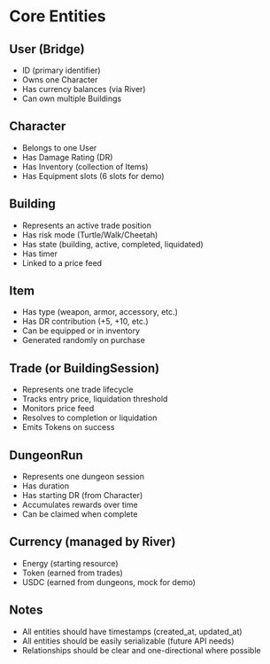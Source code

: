 # Core Entities

## User (Bridge)
- ID (primary identifier)
- Owns one Character
- Has currency balances (via River)
- Can own multiple Buildings

## Character
- Belongs to one User
- Has Damage Rating (DR)
- Has Inventory (collection of Items)
- Has Equipment slots (6 slots for demo)

## Building
- Represents an active trade position
- Has risk mode (Turtle/Walk/Cheetah)
- Has state (building, active, completed, liquidated)
- Has timer
- Linked to a price feed

## Item
- Has type (weapon, armor, accessory, etc.)
- Has DR contribution (+5, +10, etc.)
- Can be equipped or in inventory
- Generated randomly on purchase

## Trade (or BuildingSession)
- Represents one trade lifecycle
- Tracks entry price, liquidation threshold
- Monitors price feed
- Resolves to completion or liquidation
- Emits Tokens on success

## DungeonRun
- Represents one dungeon session
- Has duration
- Has starting DR (from Character)
- Accumulates rewards over time
- Can be claimed when complete

## Currency (managed by River)
- Energy (starting resource)
- Token (earned from trades)
- USDC (earned from dungeons, mock for demo)

## Notes
- All entities should have timestamps (created_at, updated_at)
- All entities should be easily serializable (future API needs)
- Relationships should be clear and one-directional where possible